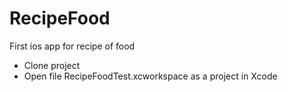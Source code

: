 # RecipeFood
First ios app for recipe of food

+ Clone project
+ Open file RecipeFoodTest.xcworkspace as a project in Xcode
